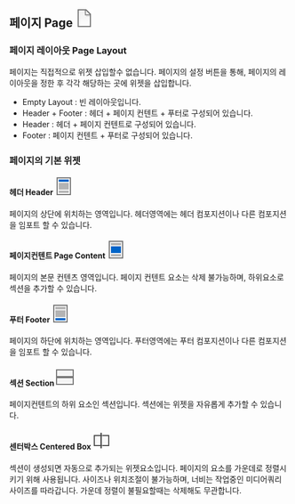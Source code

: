 ## 페이지 Page ![Page](../img/widget/IUPage.png)<br />

### 페이지 레이아웃 Page Layout<br />
페이지는 직접적으로 위젯 삽입할수 없습니다. 페이지의 설정 버튼을 통해, 페이지의 레이아웃을 정한 후 각각 해당하는 곳에 위젯을 삽입합니다.

* Empty Layout : 빈 레이아웃입니다.
* Header + Footer : 헤더 + 페이지 컨텐트 + 푸터로 구성되어 있습니다.
* Header : 헤더 + 페이지 컨텐트로 구성되어 있습니다.
* Footer : 페이지 컨텐트 + 푸터로 구성되어 있습니다.

### 페이지의 기본 위젯<br />
#### 헤더 Header ![Header](../img/widget/IUHeader.png)<br />
페이지의 상단에 위치하는 영역입니다. 헤더영역에는 헤더 컴포지션이나 다른 컴포지션을 임포트 할 수 있습니다.

#### 페이지컨텐트 Page Content ![Page Content](../img/widget/IUPageContent.png)<br />
페이지의 본문 컨텐츠 영역입니다. 페이지 컨텐트 요소는 삭제 불가능하며, 하위요소로 섹션을 추가할 수 있습니다.

#### 푸터 Footer ![Footer](../img/widget/IUFooter.png)<br />
페이지의 하단에 위치하는 영역입니다. 푸터영역에는 푸터 컴포지션이나 다른 컴포지션을 임포트 할 수 있습니다.

#### 섹션 Section ![Section](../img/widget/IUSection.png)<br />
페이지컨텐트의 하위 요소인 섹션입니다. 섹션에는 위젯을 자유롭게 추가할 수 있습니다.

#### 센터박스 Centered Box ![CenterBox](../img/widget/IUCenterBox.png)<br />
섹션이 생성되면 자동으로 추가되는 위젯요소입니다. 페이지의 요소를 가운데로 정렬시키기 위해 사용됩니다. 사이즈나 위치조절이 불가능하며, 너비는 작업중인 미디어쿼리 사이즈를 따라갑니다. 가운데 정렬이 불필요할때는 삭제해도 무관합니다.

